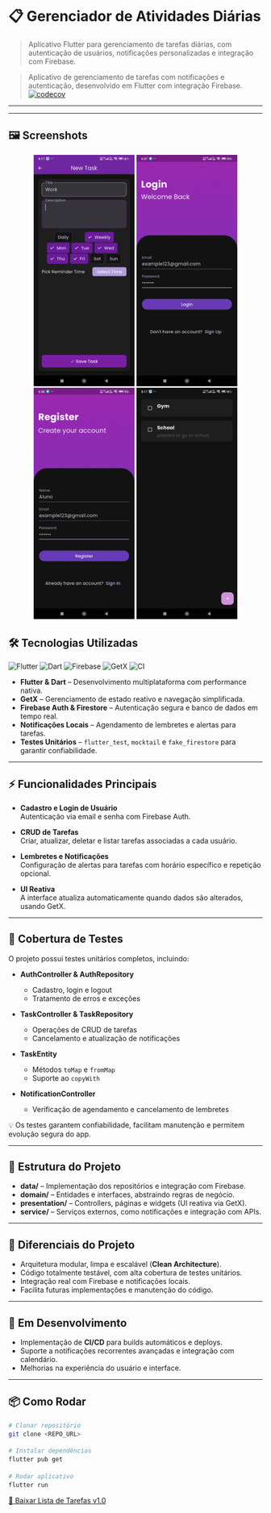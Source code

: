 # 📋 Gerenciador de Atividades Diárias

> Aplicativo Flutter para gerenciamento de tarefas diárias, com autenticação de usuários, notificações personalizadas e integração com Firebase.

> Aplicativo de gerenciamento de tarefas com notificações e autenticação, desenvolvido em Flutter com integração Firebase.
[![codecov](https://codecov.io/gh/emanoelsg/list_firebase/graph/badge.svg?token=OH5YR7MGM0)](https://codecov.io/gh/emanoelsg/list_firebase)
---
---

## 🖼 Screenshots


<p align="center">
  <img src="flutter_01.png" alt="Edit Screen" width="200"/>
  <img src="flutter_02.png" alt="Login Screen" width="200"/>
  <img src="flutter_03.png" alt="Register Screen" width="200"/>
  <img src="flutter_04.png" alt="Home Page" width="200"/>
</p>



## 🛠 Tecnologias Utilizadas

![Flutter](https://img.shields.io/badge/Flutter-02569B?style=flat&logo=flutter&logoColor=white)
![Dart](https://img.shields.io/badge/Dart-0175C2?style=flat&logo=dart&logoColor=white)
![Firebase](https://img.shields.io/badge/Firebase-FFCA28?style=flat&logo=firebase&logoColor=white)
![GetX](https://img.shields.io/badge/GetX-FF5722?style=flat&logoColor=white)
![CI](https://img.shields.io/badge/CI-CD-blue)

- **Flutter & Dart** – Desenvolvimento multiplataforma com performance nativa.  
- **GetX** – Gerenciamento de estado reativo e navegação simplificada.  
- **Firebase Auth & Firestore** – Autenticação segura e banco de dados em tempo real.  
- **Notificações Locais** – Agendamento de lembretes e alertas para tarefas.  
- **Testes Unitários** – `flutter_test`, `mocktail` e `fake_firestore` para garantir confiabilidade.  

---

## ⚡ Funcionalidades Principais

- **Cadastro e Login de Usuário**  
  Autenticação via email e senha com Firebase Auth.  

- **CRUD de Tarefas**  
  Criar, atualizar, deletar e listar tarefas associadas a cada usuário.  

- **Lembretes e Notificações**  
  Configuração de alertas para tarefas com horário específico e repetição opcional.  

- **UI Reativa**  
  A interface atualiza automaticamente quando dados são alterados, usando GetX.

---

## 🧪 Cobertura de Testes

O projeto possui testes unitários completos, incluindo:

- **AuthController & AuthRepository**  
  - Cadastro, login e logout  
  - Tratamento de erros e exceções  

- **TaskController & TaskRepository**  
  - Operações de CRUD de tarefas  
  - Cancelamento e atualização de notificações  

- **TaskEntity**  
  - Métodos `toMap` e `fromMap`  
  - Suporte ao `copyWith`  

- **NotificationController**  
  - Verificação de agendamento e cancelamento de lembretes  

💡 Os testes garantem confiabilidade, facilitam manutenção e permitem evolução segura do app.

---

## 🚀 Estrutura do Projeto

- **data/** – Implementação dos repositórios e integração com Firebase.  
- **domain/** – Entidades e interfaces, abstraindo regras de negócio.  
- **presentation/** – Controllers, páginas e widgets (UI reativa via GetX).  
- **service/** – Serviços externos, como notificações e integração com APIs.  

---

## 🎯 Diferenciais do Projeto

- Arquitetura modular, limpa e escalável (**Clean Architecture**).  
- Código totalmente testável, com alta cobertura de testes unitários.  
- Integração real com Firebase e notificações locais.  
- Facilita futuras implementações e manutenção do código.  

---

## 📌 Em Desenvolvimento

- Implementação de **CI/CD** para builds automáticos e deploys.  
- Suporte a notificações recorrentes avançadas e integração com calendário.  
- Melhorias na experiência do usuário e interface.

---

## 📦 Como Rodar

```bash
# Clonar repositório
git clone <REPO_URL>

# Instalar dependências
flutter pub get

# Rodar aplicativo
flutter run

```
[📲 Baixar Lista de Tarefas v1.0](https://github.com/emanoelsg/list_firebase/releases/latest/download/app-release.apk)

